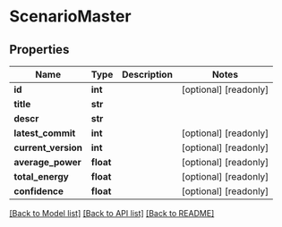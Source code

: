 # ScenarioMaster

## Properties
Name | Type | Description | Notes
------------ | ------------- | ------------- | -------------
**id** | **int** |  | [optional] [readonly] 
**title** | **str** |  | 
**descr** | **str** |  | 
**latest_commit** | **int** |  | [optional] [readonly] 
**current_version** | **int** |  | [optional] [readonly] 
**average_power** | **float** |  | [optional] [readonly] 
**total_energy** | **float** |  | [optional] [readonly] 
**confidence** | **float** |  | [optional] [readonly] 

[[Back to Model list]](../README.md#documentation-for-models) [[Back to API list]](../README.md#documentation-for-api-endpoints) [[Back to README]](../README.md)


